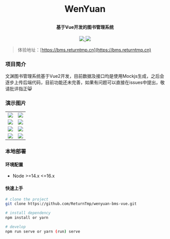 <h1 align="center" style="margin: 30px 0 30px; font-weight: bold">
  WenYuan
</h1>
<h4 align="center">基于Vue开发的图书管理系统</h4>
<p align="center">
  <a href="https://github.com/ReturnTmp/wenyuan-bms-vue">
    <img
      src="https://img.shields.io/badge/-github-gray?style=for-the-badge&logo=github"
    />
  </a>
  <a href="https://gitee.com/cheng-guanghao/wenyuan-bms-vue">
    <img
      src="https://img.shields.io/badge/-gitee-red?style=for-the-badge&logo=gitee"
    />
  </a>
</p>




> 体验地址：[https://bms.returntmp.cn](https://bms.returntmp.cn)



### 项目简介

文渊图书管理系统基于Vue2开发，目前数据及接口均是使用Mockjs生成，之后会逐步上传后端代码，目前功能还未完善，如果有问题可以直接在issues中提出，敬请批评指正:smile_cat:



### 演示图片



<table>
    <tr>
    <td>
        <img
        src="https://cdn.jsdelivr.net/gh/Returntmp/blog-image@main/blog/image-20230510173850425.png"
        />
    </td>
    <td>
        <img
        src="https://cdn.jsdelivr.net/gh/Returntmp/blog-image@main/blog/image-20230510173901832.png"
        />
    </td>
    </tr>
    <tr>
    <td>
        <img
        src="https://cdn.jsdelivr.net/gh/Returntmp/blog-image@main/blog/image-20230510173921458.png"
        />
    </td>
    <td>
        <img
        src="https://cdn.jsdelivr.net/gh/Returntmp/blog-image@main/blog/image-20230510173937847.png"
        />
    </td>
    </tr>
    <tr>
    <td>
        <img
        src="https://cdn.jsdelivr.net/gh/Returntmp/blog-image@main/blog/image-20230510173949136.png"
        />
    </td>
    <td>
        <img
        src="https://cdn.jsdelivr.net/gh/Returntmp/blog-image@main/blog/image-20230510174000393.png"
        />
    </td>
    </tr>
    <tr>
    <td>
        <img
        src="https://cdn.jsdelivr.net/gh/Returntmp/blog-image@main/blog/image-20230510174009821.png"
        />
    </td>
    <td>
        <img
        src="https://cdn.jsdelivr.net/gh/Returntmp/blog-image@main/blog/image-20230510174021043.png"
        />
    </td>
    </tr>
</table>




### 本地部署

#### 环境配置

- Node >=14.x <=16.x

#### 快速上手

```bash
# clone the project
git clone https://github.com/ReturnTmp/wenyuan-bms-vue.git

# install dependency
npm install or yarn

# develop
npm run serve or yarn (run) serve
```





